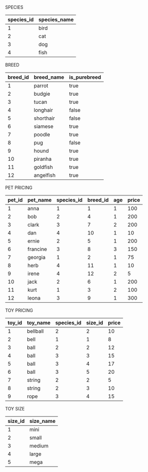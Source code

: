 SPECIES

| species_id | species_name |
| ---------- | ------------ |
| 1          | bird         |
| 2          | cat          |
| 3          | dog          |
| 4          | fish         |

BREED

| breed_id | breed_name | is_purebreed |
| -------- | ---------- | ------------ |
| 1        | parrot     | true         |
| 2        | budgie     | true         |
| 3        | tucan      | true         |
| 4        | longhair   | false        |
| 5        | shorthair  | false        |
| 6        | siamese    | true         |
| 7        | poodle     | true         |
| 8        | pug        | false        |
| 9        | hound      | true         |
| 10       | piranha    | true         |
| 11       | goldfish   | true         |
| 12       | angelfish  | true         |

PET PRICING

| pet_id | pet_name | species_id | breed_id | age | price |
| ------ | -------- | ---------- | -------- | --- | ----- |
| 1      | anna     | 1          | 1        | 1   | 100   |
| 2      | bob      | 2          | 4        | 1   | 200   |
| 3      | clark    | 3          | 7        | 2   | 200   |
| 4      | dan      | 4          | 10       | 1   | 10    |
| 5      | ernie    | 2          | 5        | 1   | 200   |
| 6      | francine | 3          | 8        | 3   | 150   |
| 7      | georgia  | 1          | 2        | 1   | 75    |
| 8      | herb     | 4          | 11       | 1   | 10    |
| 9      | irene    | 4          | 12       | 2   | 5     |
| 10     | jack     | 2          | 6        | 1   | 200   |
| 11     | kurt     | 1          | 3        | 2   | 100   |
| 12     | leona    | 3          | 9        | 1   | 300   |

TOY PRICING

| toy_id | toy_name | species_id | size_id | price |
| ------ | -------- | ---------- | ------- | ----- |
| 1      | bellball | 2          | 2       | 10    |
| 2      | bell     | 1          | 1       | 8     |
| 3      | ball     | 2          | 2       | 12    |
| 4      | ball     | 3          | 3       | 15    |
| 5      | ball     | 3          | 4       | 17    |
| 6      | ball     | 3          | 5       | 20    |
| 7      | string   | 2          | 2       | 5     |
| 8      | string   | 2          | 3       | 10    |
| 9      | rope     | 3          | 4       | 15    |

TOY SIZE

| size_id | size_name |
| ------- | --------- |
| 1       | mini      |
| 2       | small     |
| 3       | medium    |
| 4       | large     |
| 5       | mega      |
